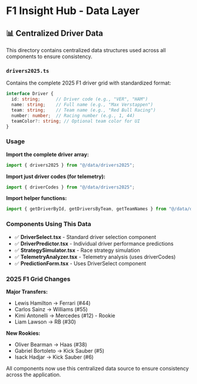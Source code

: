 # F1 Insight Hub - Data Layer

## 📊 Centralized Driver Data

This directory contains centralized data structures used across all components to ensure consistency.

### `drivers2025.ts`

Contains the complete 2025 F1 driver grid with standardized format:

```typescript
interface Driver {
  id: string;      // Driver code (e.g., "VER", "HAM")
  name: string;    // Full name (e.g., "Max Verstappen")
  team: string;    // Team name (e.g., "Red Bull Racing")
  number: number;  // Racing number (e.g., 1, 44)
  teamColor?: string; // Optional team color for UI
}
```

### Usage

**Import the complete driver array:**
```typescript
import { drivers2025 } from "@/data/drivers2025";
```

**Import just driver codes (for telemetry):**
```typescript
import { driverCodes } from "@/data/drivers2025";
```

**Import helper functions:**
```typescript
import { getDriverById, getDriversByTeam, getTeamNames } from "@/data/drivers2025";
```

### Components Using This Data

- ✅ **DriverSelect.tsx** - Standard driver selection component
- ✅ **DriverPredictor.tsx** - Individual driver performance predictions
- ✅ **StrategySimulator.tsx** - Race strategy simulation
- ✅ **TelemetryAnalyzer.tsx** - Telemetry analysis (uses driverCodes)
- ✅ **PredictionForm.tsx** - Uses DriverSelect component

### 2025 F1 Grid Changes

**Major Transfers:**
- Lewis Hamilton → Ferrari (#44)
- Carlos Sainz → Williams (#55)
- Kimi Antonelli → Mercedes (#12) - Rookie
- Liam Lawson → RB (#30)

**New Rookies:**
- Oliver Bearman → Haas (#38)
- Gabriel Bortoleto → Kick Sauber (#5)
- Isack Hadjar → Kick Sauber (#6)

All components now use this centralized data source to ensure consistency across the application.